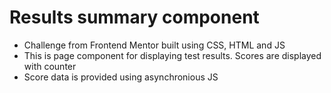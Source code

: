 # Results summary component

- Challenge from Frontend Mentor built using CSS, HTML and JS
- This is page component for displaying test results. Scores are displayed with counter
- Score data is provided using asynchronious JS
